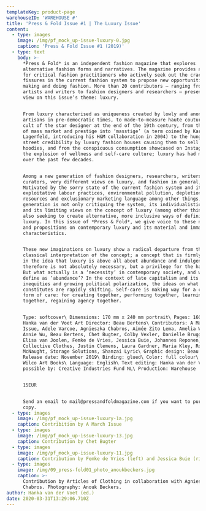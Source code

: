 ```yaml
---
templateKey: product-page
warehouseID: 'WAREHOUSE #'
title: 'Press & Fold Issue #1 | The Luxury Issue'
content:
  - type: images
    image: /img/pf_mock_up-issue-luxury-0.jpg
    caption: 'Press & Fold Issue #1 (2019)'
  - type: text
    body: >-
      *Press & Fold* is an independent fashion magazine that explores
      alternative fashion forms and narratives. The magazine provides a platform
      for critical fashion practitioners who actively seek out the cracks and
      fissures in the current fashion system to propose new opportunities for
      making and doing fashion. More than 20 contributors – ranging from visual
      artists and writers to fashion designers and researchers – present their
      view on this issue’s theme: luxury.


      From luxury characterised as uniqueness created by lowly and anonymous
      artisans in pre-democratic times, to made-to-measure haute couture and the
      cult of the star designer at the end of the 19th century, from the merging
      of mass market and prestige into ‘masstige’ (a term coined by Karl
      Lagerfeld, introducing his H&M collaboration in 2004) to the hunger for
      street credibility by luxury fashion houses causing them to sell 2000 euro
      hoodies, and from the conspicuous consumption showcased on Instagram to
      the explosion of wellness and self-care culture; luxury has had many faces
      over the past few decades.


      Among a new generation of fashion designers, researchers, writers and
      curators, very different views on luxury, and fashion in general, exist.
      Motivated by the sorry state of the current fashion system and its
      exploitative labour practices, environmental pollution, depletion of
      resources and exclusionary marketing language among other things, this
      generation is not only critiquing the system, its individualistic approach
      and its limiting views on the concept of luxury (among other things), but
      also seeking to create alternative, more inclusive ways of defining
      luxury. In this issue of *Press & Fold*, we give voice to these new ideas
      and propositions on contemporary luxury and its material and immaterial
      characteristics.


      These new imaginations on luxury show a radical departure from the
      classical interpretation of the concept; a concept that is firmly rooted
      in the idea that luxury is above all about abundance and indulgence, and
      therefore is not absolutely necessary, but a privilege for the happy few.
      But what actually is a ‘necessity’ in contemporary society, and what do we
      define as ‘abundance’? In the context of late capitalism and its
      inequities and growing political polarization, the ideas on what luxury
      constitutes are rapidly shifting. Self-care is making way for a collective
      form of care: for creating together, performing together, learning
      together, regaining agency together.


      Type: softcover\ Dimensions: 170 mm x 240 mm portrait\ Pages: 160\ Editor:
      Hanka van der Voet Art Director: Beau Bertens\ Contributors: A March
      Issue, Adele Varcoe, Agnieszka Chabros, Aimée Zito Lema, Amelia Winata,
      Annie Wu, Beau Bertens, Chet Bugter, Colby Vexler, Danielle Bruggeman,
      Elisa van Joolen, Femke de Vries, Jessica Buie, Johannes Reponen, JOIN
      Collective Clothes, Justin Clemens, Laura Gardner, Maria Kley, Rowan
      McNaught, Storage Solutions, Shanzai Lyric\ Graphic design: Beau Bertens\
      Release date: November 2019\ Binding: glued\ Color: full colour\ Printer:
      Wilco Art Books\ Language: English\ Text editing: Hanka van der Voet\ Made
      possible by: Creative Industries Fund NL\ Production: Warehouse


      15EUR


      Send an email to mail@pressandfoldmagazine.com if you want to purchase a
      copy.
  - type: images
    image: /img/pf_mock_up-issue-luxury-1a.jpg
    caption: Contribition by A March Issue
  - type: images
    image: /img/pf_mock_up-issue-luxury-13.jpg
    caption: Contribution by Chet Bugter
  - type: images
    image: /img/pf_mock_up-issue-luxury-11.jpg
    caption: Contribution by Femke de Vries (left) and Jessica Buie (right)
  - type: images
    image: /img/09_press-fold01_photo_anoukbeckers.jpg
    caption: >-
      Contribution by Articles of Clothing in collaboration with Agnieszka
      Chabros. Photography: Anouk Beckers.
author: Hanka van der Voet (ed.)
date: 2020-03-31T13:29:06.710Z
---
```


